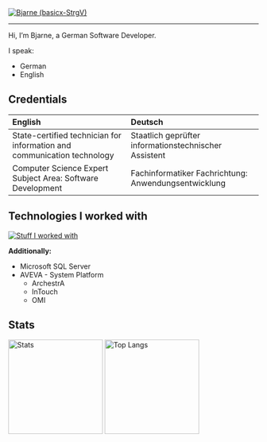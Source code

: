 <a href="https://github.com/basicx-StrgV">
	<img 
		src="https://readme-typing-svg.demolab.com?font=Consolas&weight=700&size=50&duration=4000&pause=1000&color=7395DF&center=true&vCenter=true&random=false&width=1100&height=70&lines=basicx-StrgV;Bjarne" 
		alt="Bjarne (basicx-StrgV)" />
</a>

<hr/>

Hi, I’m Bjarne, a German Software Developer.

I speak:
- German
- English

## Credentials

| English | Deutsch |
| :--- | :--- |
| State-certified technician for information and communication technology | Staatlich geprüfter informationstechnischer Assistent |
| Computer Science Expert Subject Area: Software Development | Fachinformatiker Fachrichtung: Anwendungsentwicklung |

## Technologies I worked with
[![Stuff I worked with](https://skillicons.dev/icons?i=cs,dotnet,visualstudio,java,eclipse,html,css,js,ts,vue,vscode,mysql,github,gitlab,git)]([https://skillicons.dev](https://github.com/basicx-StrgV))

**Additionally:**
- Microsoft SQL Server
- AVEVA - System Platform
  - ArchestrA
  - InTouch
  - OMI

## Stats
<a href="https://github.com/basicx-StrgV"><img src="https://github-readme-stats.vercel.app/api?username=basicx-StrgV&theme=blueberry&show_icons=true&hide_rank=true" alt="Stats" height="190" /></a>
<a href="https://github.com/basicx-StrgV"><img src="https://github-readme-stats.vercel.app/api/top-langs/?username=basicx-StrgV&theme=blueberry&layout=compact" alt="Top Langs" height="190" /></a>

